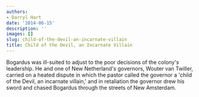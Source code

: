 ```yaml
---
authors:
- Darryl Hart
date: '2014-06-15'
description: ''
images: []
slug: child-of-the-devil-an-incarnate-villain
title: Child of the Devil, an Incarnate Villain
---
```


Bogardus was ill-suited to adjust to the poor decisions of the colony's leadership. He and one of New Netherland's governors, Wouter van Twiller, carried on a heated dispute in which the pastor called the governor a 'child of the Devil, an incarnate villain,' and in retaliation the governor drew his sword and chased Bogardus through the streets of New Amsterdam.